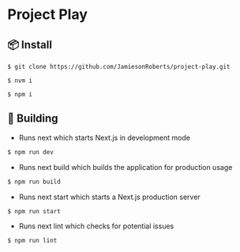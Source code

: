 # Project Play

## 📦 Install

```
$ git clone https://github.com/JamiesonRoberts/project-play.git

$ nvm i

$ npm i
```

## 🔨 Building

- Runs next which starts Next.js in development mode

```bash
$ npm run dev
```

- Runs next build which builds the application for production usage

```bash
$ npm run build
```

- Runs next start which starts a Next.js production server

```bash
$ npm run start
```

- Runs next lint which checks for potential issues

```bash
$ npm run lint
```

